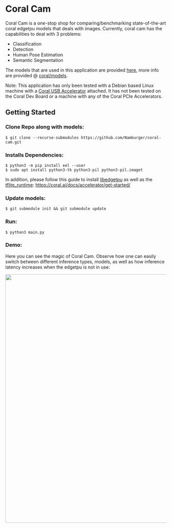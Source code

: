 # Coral Cam

Coral Cam is a one-stop shop for comparing/benchmarking state-of-the-art coral edgetpu models that deals with images.
Currently, coral cam has the capabilities to deal with 3 problems:

- Classification
- Detection
- Human Pose Estimation
- Semantic Segmentation

The models that are used in this application are provided [here](https://github.com/google-coral/test_data), more info
are provided @ [coral/models](https://coral.ai/models).

Note:
This application has only been tested with a Debian based Linux machine with
a  [Coral USB Accelerator](https://coral.ai/products/accelerator) attached. It has not been tested on the Coral Dev
Board or a machine with any of the Coral PCIe Accelerators.

## Getting Started

### Clone Repo along with models:

```
$ git clone --recurse-submodules https://github.com/Namburger/coral-cam.git
```

### Installs Dependencies:

```
$ python3 -m pip install eel --user
$ sudo apt install python3-tk python3-pil python3-pil.imaget
```

In addition, please follow this guide to
install [libedgetpu](https://coral.ai/docs/accelerator/get-started/#1-install-the-edge-tpu-runtime) as well as
the [tflite_runtime](https://coral.ai/docs/accelerator/get-started/#2-install-the-pycoral-library):
https://coral.ai/docs/accelerator/get-started/

### Update models:

```
$ git submodule init && git submodule update
```

### Run:

```
$ python3 main.py
```

### Demo:

Here you can see the magic of Coral Cam. Observe how one can easily switch between different inference types, models, as
well as how inference latency increases when the edgetpu is not in use:

<img src="demo.gif" width="777">